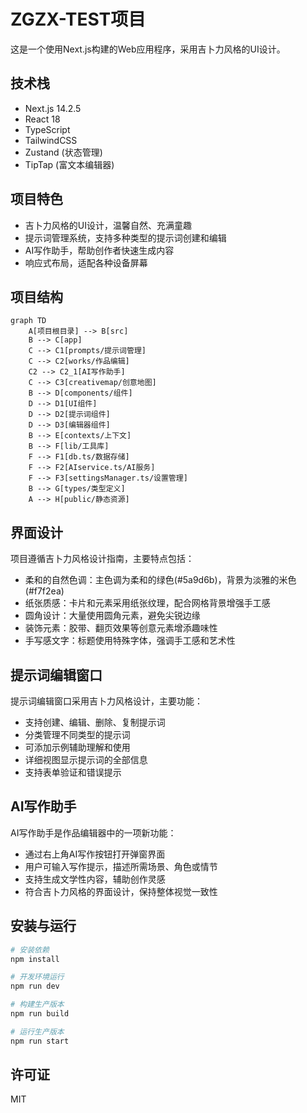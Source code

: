 # ZGZX-TEST项目

这是一个使用Next.js构建的Web应用程序，采用吉卜力风格的UI设计。

## 技术栈

- Next.js 14.2.5
- React 18
- TypeScript
- TailwindCSS
- Zustand (状态管理)
- TipTap (富文本编辑器)

## 项目特色

- 吉卜力风格的UI设计，温馨自然、充满童趣
- 提示词管理系统，支持多种类型的提示词创建和编辑
- AI写作助手，帮助创作者快速生成内容
- 响应式布局，适配各种设备屏幕

## 项目结构

```mermaid
graph TD
    A[项目根目录] --> B[src]
    B --> C[app]
    C --> C1[prompts/提示词管理]
    C --> C2[works/作品编辑]
    C2 --> C2_1[AI写作助手]
    C --> C3[creativemap/创意地图]
    B --> D[components/组件]
    D --> D1[UI组件]
    D --> D2[提示词组件]
    D --> D3[编辑器组件]
    B --> E[contexts/上下文]
    B --> F[lib/工具库]
    F --> F1[db.ts/数据存储]
    F --> F2[AIservice.ts/AI服务]
    F --> F3[settingsManager.ts/设置管理]
    B --> G[types/类型定义]
    A --> H[public/静态资源]
```

## 界面设计

项目遵循吉卜力风格设计指南，主要特点包括：

- 柔和的自然色调：主色调为柔和的绿色(#5a9d6b)，背景为淡雅的米色(#f7f2ea)
- 纸张质感：卡片和元素采用纸张纹理，配合网格背景增强手工感
- 圆角设计：大量使用圆角元素，避免尖锐边缘
- 装饰元素：胶带、翻页效果等创意元素增添趣味性
- 手写感文字：标题使用特殊字体，强调手工感和艺术性

## 提示词编辑窗口

提示词编辑窗口采用吉卜力风格设计，主要功能：

- 支持创建、编辑、删除、复制提示词
- 分类管理不同类型的提示词
- 可添加示例辅助理解和使用
- 详细视图显示提示词的全部信息
- 支持表单验证和错误提示

## AI写作助手

AI写作助手是作品编辑器中的一项新功能：

- 通过右上角AI写作按钮打开弹窗界面
- 用户可输入写作提示，描述所需场景、角色或情节
- 支持生成文学性内容，辅助创作灵感
- 符合吉卜力风格的界面设计，保持整体视觉一致性

## 安装与运行

```bash
# 安装依赖
npm install

# 开发环境运行
npm run dev

# 构建生产版本
npm run build

# 运行生产版本
npm run start
```

## 许可证

MIT 